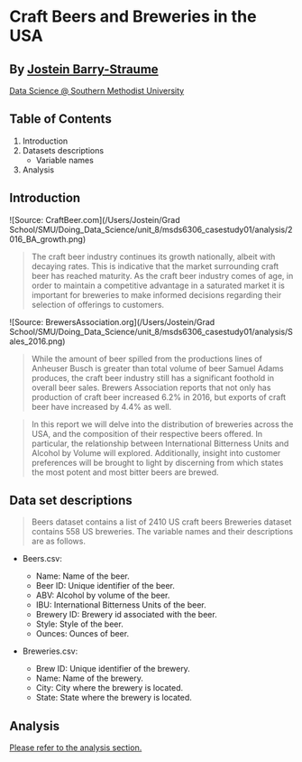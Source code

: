 # Craft Beers and Breweries in the USA
## By [Jostein Barry-Straume](https://github.com/josteinstraume)

[Data Science @ Southern Methodist University](https://datascience.smu.edu/)

## Table of Contents
1. Introduction
2. Datasets descriptions
    + Variable names
3. Analysis

## Introduction
![Source: CraftBeer.com](/Users/Jostein/Grad School/SMU/Doing_Data_Science/unit_8/msds6306_casestudy01/analysis/2016_BA_growth.png)

> The craft beer industry continues its growth nationally, albeit with decaying rates. This is indicative that the market surrounding craft beer has reached maturity. As the craft beer industry comes of age, in order to maintain a competitive advantage in a saturated market it is important for breweries to make informed decisions regarding their selection of offerings to customers.

![Source: BrewersAssociation.org](/Users/Jostein/Grad School/SMU/Doing_Data_Science/unit_8/msds6306_casestudy01/analysis/Sales_2016.png)

> While the amount of beer spilled from the productions lines of Anheuser Busch is greater than total volume of beer Samuel Adams produces, the craft beer industry still has a significant foothold in overall beer sales. Brewers Association reports that not only has production of craft beer increased 6.2% in 2016, but exports of craft beer have increased by 4.4% as well.

> In this report we will delve into the distribution of breweries across the USA, and the composition of their respective beers offered. In particular, the relationship between International Bitterness Units and Alcohol by Volume will explored. Additionally, insight into customer preferences will be brought to light by discerning from which states the most potent and most bitter beers are brewed.

## Data set descriptions
> Beers dataset contains a list of 2410 US craft beers
> Breweries dataset contains 558 US breweries. The variable names and their descriptions are as follows.

* Beers.csv:
    + Name: Name of the beer.
    + Beer ID: Unique identifier of the beer.
    + ABV: Alcohol by volume of the beer.
    + IBU: International Bitterness Units of the beer.
    + Brewery ID: Brewery id associated with the beer.
    + Style: Style of the beer.
    + Ounces: Ounces of beer.

* Breweries.csv:
    + Brew ID: Unique identifier of the brewery.
    + Name: Name of the brewery.
    + City: City where the brewery is located.
    + State: State where the brewery is located.
    
## Analysis
[Please refer to the analysis section.](https://github.com/josteinstraume/msds6306_casestudy01/blob/master/analysis/beer_analysis.Rmd)